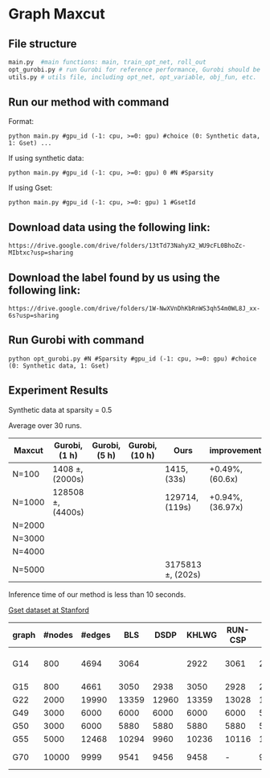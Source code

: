 # Graph Maxcut
## File structure
```python
main.py  #main functions: main, train_opt_net, roll_out
opt_gurobi.py # run Gurobi for reference performance, Gurobi should be installed and its license is required
utils.py # utils file, including opt_net, opt_variable, obj_fun, etc.
```
## Run our method with command 

Format:
```
python main.py #gpu_id (-1: cpu, >=0: gpu) #choice (0: Synthetic data, 1: Gset) ...
```

If using synthetic data:
```
python main.py #gpu_id (-1: cpu, >=0: gpu) 0 #N #Sparsity 
```

If using Gset:
```
python main.py #gpu_id (-1: cpu, >=0: gpu) 1 #GsetId
```
## Download data using the following link:

```
https://drive.google.com/drive/folders/13tTd73NahyX2_WU9cFL0BhoZc-MIbtxc?usp=sharing
```

## Download the label found by us using the following link:

```
https://drive.google.com/drive/folders/1W-NwXVnDhKbRnWS3qh54m0WL8J_xx-6s?usp=sharing
```


## Run Gurobi with command 

```
python opt_gurobi.py #N #Sparsity #gpu_id (-1: cpu, >=0: gpu) #choice (0: Synthetic data, 1: Gset)
```


## Experiment Results

Synthetic data at sparsity = 0.5

Average over 30 runs.
 
|Maxcut |Gurobi, (1 h)| Gurobi, (5 h) | Gurobi, (10 h) | Ours|improvement |
|-------|------|----| ---- |---- |--|
|N=100   | 1408 $\pm$, (2000s)  | || 1415, (33s)  | +0.49%, (60.6x) |
|N=1000   |  128508 $\pm$, (4400s)  || | 129714, (119s) | +0.94%, (36.97x) |
|N=2000   |   | | |  | | 
|N=3000   |   | | |  | |
|N=4000   | | | |  | |
|N=5000 | |  |  | 3175813 $\pm$, (202s)| |

Inference time of our method is less than 10 seconds.


[Gset dataset at Stanford](https://web.stanford.edu/~yyye/yyye/Gset/)

| graph | #nodes| #edges | BLS | DSDP | KHLWG | RUN-CSP | PI-GNN | Gurobi (1 h) | Gurobi (5 h) | Gurobi (10 h) | Ours-GPU | improvement | 
|---|----------|----|---|-----|-----|--------|----------|------| ---| ---| ----|----|
|G14 | 800 | 4694 | 3064| | 2922 | 3061 | 2943  |3056 (24h) ---| ---| 3003 | -1.99\%|
|G15 | 800 | 4661 | 3050 | 2938 | 3050 | 2928 | 2990  | ---| ---| | 2965 | -2.78\% | 
|G22 | 2000 | 19990 |13359 | 12960 | 13359 | 13028 | 13181  | |---| ---| 12991 |  -2.75\% | 
|G49 | 3000 | 6000 | 6000 | 6000 | 6000 | 6000 | 5918  | ---| --- | 5676|  -5.40\% | 
|G50 | 3000 | 6000 | 5880 | 5880 | 5880 | 5880 | 5820  | ---| --- | 5704|  -2.99\% | 
|G55 | 5000 | 12468 | 10294 | 9960 | 10236 | 10116 | 10138  | ---| ---  |9709 |  -5.68\% | 
|G70 | 10000 | 9999 |9541 | 9456 | 9458 | - | 9421  | ---| --- |8917 | -6.54 \% | 


<!-- 
## Workflow
 ![pipeline](pipeline.jpg) -->
